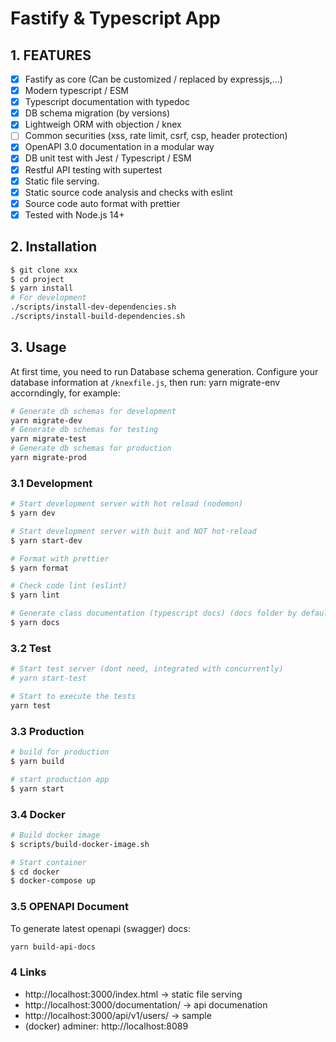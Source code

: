 # Fastify & Typescript App

## 1. FEATURES

* [X] Fastify as core (Can be customized / replaced by expressjs,...)
* [X] Modern typescript / ESM
* [X] Typescript documentation with typedoc
* [X] DB schema migration (by versions)
* [X] Lightweigh ORM with objection / knex
* [ ] Common securities (xss, rate limit, csrf, csp, header protection)
* [X] OpenAPI 3.0 documentation in a modular way
* [X] DB unit test with Jest / Typescript / ESM
* [X] Restful API testing with supertest
* [X] Static file serving.
* [X] Static source code analysis and checks with eslint
* [X] Source code auto format with prettier
* [X] Tested with Node.js 14+

## 2. Installation

```bash
$ git clone xxx
$ cd project
$ yarn install
# For development
./scripts/install-dev-dependencies.sh
./scripts/install-build-dependencies.sh
```

## 3. Usage

At first time, you need to run Database schema generation. Configure your database information at <code><rootDir>/knexfile.js</code>, then run: yarn migrate-env accorndingly, for example:

```bash
# Generate db schemas for development
yarn migrate-dev
# Generate db schemas for testing
yarn migrate-test
# Generate db schemas for production
yarn migrate-prod
```

### 3.1 Development

```bash
# Start development server with hot reload (nodemon)
$ yarn dev

# Start development server with buit and NOT hot-reload
$ yarn start-dev

# Format with prettier
$ yarn format

# Check code lint (eslint)
$ yarn lint

# Generate class documentation (typescript docs) (docs folder by default) : currently NOK with ESM
$ yarn docs
```

### 3.2 Test

```bash
# Start test server (dont need, integrated with concurrently)
# yarn start-test

# Start to execute the tests
yarn test
```

### 3.3 Production

```bash
# build for production
$ yarn build

# start production app
$ yarn start
```

### 3.4 Docker

```bash
# Build docker image
$ scripts/build-docker-image.sh

# Start container
$ cd docker
$ docker-compose up
```

### 3.5 OPENAPI Document

To generate latest openapi (swagger) docs:

```bash
yarn build-api-docs
```

### 4 Links

* http://localhost:3000/index.html -> static file serving
* http://localhost:3000/documentation/ -> api documenation
* http://localhost:3000/api/v1/users/ -> sample
* (docker) adminer: http://localhost:8089
